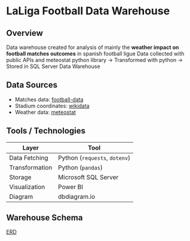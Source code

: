 # LaLiga Football Data Warehouse
## Overview
Data warehouse created for analysis of mainly the **weather impact on football matches outcomes** in spanish football ligue
Data collected with public APIs and meteostat python library -> Transformed with python -> Stored in SQL Server Data Warehouse
## Data Sources
- Matches data: [football-data](https://www.football-data.org/)
- Stadium coordinates: [wikidata](https://www.wikidata.org)
- Weather data: [meteostat](https://meteostat.net/en/)
## Tools / Technologies
| Layer | Tool |
|-------|------|
| Data Fetching | Python (`requests`, `dotenv`) |
| Transformation | Python (`pandas`) |
| Storage | Microsoft SQL Server |
| Visualization | Power BI |
| Diagram | dbdiagram.io |
## Warehouse Schema
[ERD](docs/Warehouse_Diagram.png)
